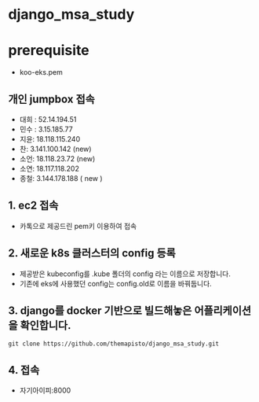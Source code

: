 # django_msa_study
# prerequisite
- koo-eks.pem

## 개인 jumpbox 접속
- 대희 : 52.14.194.51
- 민수 : 3.15.185.77
- 지윤: 18.118.115.240
- 찬: 3.141.100.142 (new)
- 소언: 18.118.23.72 (new)
- 소연: 18.117.118.202
- 종철: 3.144.178.188 ( new )


## 1. ec2 접속

- 카톡으로 제공드린 pem키 이용하여 접속

## 2. 새로운 k8s 클러스터의 config 등록
- 제공받은 kubeconfig를 .kube 폴더의 config 라는 이름으로 저장합니다.
- 기존에 eks에 사용했던 config는 config.old로 이름을 바꿔둡니다.

## 3. django를 docker 기반으로 빌드해놓은 어플리케이션을 확인합니다.
```
git clone https://github.com/themapisto/django_msa_study.git
```

## 4. 접속
- 자기아이피:8000
